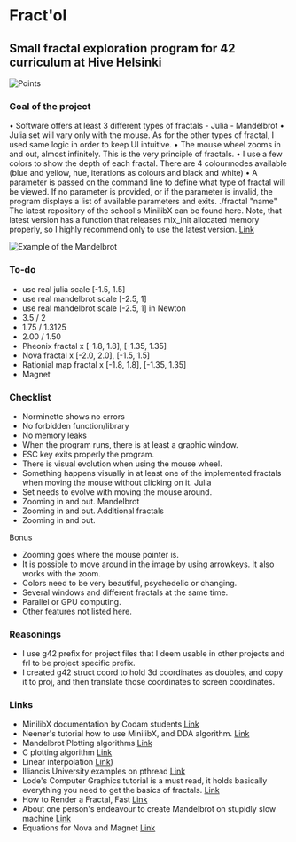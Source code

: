 # Fract'ol

## Small fractal exploration program for 42 curriculum at Hive Helsinki

![Points](points.png)

### Goal of the project

• Software offers at least 3 different types of fractals - Julia - Mandelbrot
• Julia set will vary only with the mouse. As for the other types of fractal, I used same logic in order to keep UI intuitive.
• The mouse wheel zooms in and out, almost infinitely. This is the very principle of fractals.
• I use a few colors to show the depth of each fractal. There are 4 colourmodes available (blue and yellow, hue, iterations as colours and black and white)
• A parameter is passed on the command line to define what type of fractal will be
viewed. If no parameter is provided, or if the parameter is invalid, the program
displays a list of available parameters and exits.
  ./fractal "name"
The latest repository of the school's MinilibX can be found here. Note, that latest version has a function that releases mlx_init allocated memory properly, so I highly recommend only to use the latest version.
[Link](https://github.com/42Paris/minilibx-linux)

![Example of the Mandelbrot](example.png)

### To-do
- use real julia scale [-1.5, 1.5]
- use real mandelbrot scale [-2.5, 1]
- use real mandelbrot scale [-2.5, 1] in Newton
- 3.5 / 2
- 1.75 / 1.3125
- 2.00 / 1.50
- Pheonix fractal x [-1.8, 1.8], [-1.35, 1.35]
- Nova fractal x [-2.0, 2.0], [-1.5, 1.5]
- Rationial map fractal x [-1.8, 1.8], [-1.35, 1.35]
- Magnet
### Checklist

- Norminette shows no errors
- No forbidden function/library
- No memory leaks
- When the program runs, there is at least a graphic window.
- ESC key exits properly the program.
- There is visual evolution when using the mouse wheel.
- Something happens visually in at least one of the implemented fractals when moving the mouse without clicking on it.
  Julia
- Set needs to evolve with moving the mouse around.
- Zooming in and out.
  Mandelbrot
- Zooming in and out.
  Additional fractals
- Zooming in and out.

Bonus

- Zooming goes where the mouse pointer is.
- It is possible to move around in the image by using arrowkeys. It also works with the zoom.
- Colors need to be very beautiful, psychedelic or changing.
- Several windows and different fractals at the same time.
- Parallel or GPU computing.
- Other features not listed here.

### Reasonings

- I use g42 prefix for project files that I deem usable in other projects and frl to be project specific prefix.
- I created g42 struct coord to hold 3d coordinates as doubles, and copy it to proj, and then translate those coordinates to screen coordinates.

### Links

- MinilibX documentation by Codam students [Link](https://harm-smits.github.io/42docs/libs/minilibx/getting_started.html#compilation-on-linux)
- Neener's tutorial how to use MinilibX, and DDA algorithm. [Link](https://gontjarow.github.io/MiniLibX/)
- Mandelbrot Plotting algorithms [Link](https://en.wikipedia.org/wiki/Plotting_algorithms_for_the_Mandelbrot_set)
- C plotting algorithm [Link](https://jonisalonen.com/2013/lets-draw-the-mandelbrot-set/)
- Linear interpolation [Link](https://en.wikipedia.org/wiki/Linear_interpolation))
- Illianois University examples on pthread [Link](https://courses.engr.illinois.edu/cs241/fa2010/ppt/10-pthread-examples.pdf)
- Lode's Computer Graphics tutorial is a must read, it holds basically everything you need to get the basics of fractals. [Link](https://lodev.org/cgtutor/juliamandelbrot.html)
- How to Render a Fractal, Fast [Link](https://blog.bede.io/how-to-render-a-fractal-fast/)
- About one person's endeavour to create Mandelbrot on stupidly slow machine [Link](
http://cowlark.com/2018-05-26-bogomandel/index.html)
- Equations for Nova and Magnet [Link](https://fractalfoundation.org/OFC/OFC-5-5.html)
